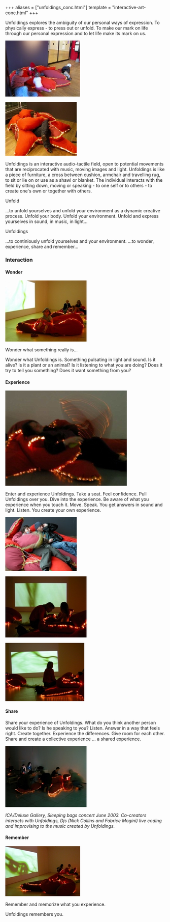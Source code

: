 +++
aliases = ["unfoldings_conc.html"]
template = "interactive-art-conc.html"
+++

Unfoldings explores the ambiguity of our personal ways of expression. To physically express - to press out or unfold. To make our mark on life through our personal expression and to let life make its mark on us.

![unfoldings interact](/images/unfoldings_interact.jpg)

![unfoldings chill](/images/unfoldings_chill.jpg)

Unfoldings is an interactive audio-tactile field, open to potential movements that are reciprocated with music, moving images and light. Unfoldings is like a piece of furniture, a cross between cushion, armchair and travelling rug, to sit or lie on or use as a shawl or blanket. The individual interacts with the field by sitting down, moving or speaking - to one self or to others - to create one's own or together with others.

Unfold

...to unfold yourselves and unfold your environment as a dynamic creative process. Unfold your body. Unfold your environment. Unfold and express yourselves in sound, in music, in light...

Unfoldings

...to continiously unfold yourselves and your environment. ...to wonder, experience, share and remember...


<!-- break -->


### Interaction

#### Wonder

![Photo 4 unfoldings](/images/Photo4_unfoldings.jpg)

Wonder what something really is...

Wonder what Unfoldings is. Something pulsating in light and sound. Is it alive? Is it a plant or an animal? Is it listening to what you are doing? Does it try to tell you something? Does it want something from you?

#### Experience

![unfoldings maureen 2](/images/unfoldings_maureen2.jpg)

Enter and experience Unfoldings. Take a seat. Feel confidence. Pull Unfoldings over you. Dive into the experience. Be aware of what you experience when you touch it. Move. Speak. You get answers in sound and light. Listen. You create your own experience.

![unfoldings play](/images/unfoldings_play.jpg)

![Photo 5 unfoldings](/images/Photo5_unfoldings.jpg)

![Photo 6 unfoldings](/images/Photo6_unfoldings.jpg)

#### Share

Share your experience of Unfoldings. What do you think another person would like to do? Is he speaking to you? Listen. Answer in a way that 
feels right. Create together. Experience the 
differences. Give room for each other. Share and 
create a collective experience ... a shared experience.

![unfoldings DJ 1](/images/unfoldings_DJ1.jpg)

_ICA/Deluxe Gallery, Sleeping bags concert June 2003. Co-creators interacts with Unfoldings, Djs (Nick Collins and Fabrice Mogini) live coding and improvising to the music created by Unfoldings._

#### Remember

![Photo 3 unfoldings](/images/Photo3_unfoldings.jpg)

Remember and memorize what you experience.

Unfoldings remembers you.

